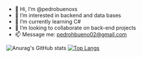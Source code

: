 - 👋 Hi, I’m @pedrobuenoxs
- 👀 I’m interested in backend and data bases
- 🌱 I’m currently learning C#
- 💞️ I’m looking to collaborate on back-end projects
- 📫 Message me: pedrohbueno02@gmail.com



![Anurag's GitHub stats](https://github-readme-stats.vercel.app/api?username=pedrobuenoxs&show_icons=true&theme=dracula)
[![Top Langs](https://github-readme-stats.vercel.app/api/top-langs/?username=pedrobuenoxs&theme=dracula)](https://github.com/anuraghazra/github-readme-stats)




<!---
pedrobuenoxs/pedrobuenoxs is a ✨ special ✨ repository because its `README.md` (this file) appears on your GitHub profile.
You can click the Preview link to take a look at your changes.
--->
